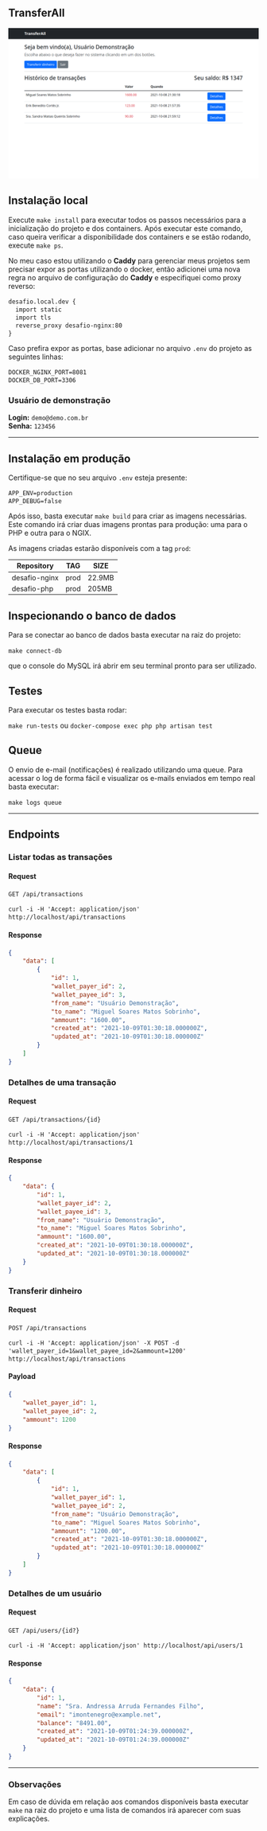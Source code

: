 ## TransferAll

![Alt text](screenshot1.png "Dashboard")

## Instalação local ##

Execute `make install` para executar todos os passos necessários para a inicialização do projeto e dos containers. Após executar este comando, caso queira verificar a disponibilidade dos containers e se estão rodando, execute `make ps`.

No meu caso estou utilizando o **Caddy** para gerenciar meus projetos sem precisar expor as portas utilizando o docker, então adicionei uma nova regra no arquivo de configuração do **Caddy** e especifiquei como proxy reverso:

```
desafio.local.dev {
  import static
  import tls
  reverse_proxy desafio-nginx:80
}
```

Caso prefira expor as portas, base adicionar no arquivo `.env` do projeto as seguintes linhas:

```
DOCKER_NGINX_PORT=8081
DOCKER_DB_PORT=3306
```

### Usuário de demonstração ###

**Login:** `demo@demo.com.br`\
**Senha:** `123456`

---

## Instalação em produção ##

Certifique-se que no seu arquivo `.env` esteja presente:

```
APP_ENV=production
APP_DEBUG=false
```

Após isso, basta executar `make build` para criar as imagens necessárias. Este comando irá criar duas imagens prontas para produção: uma para o PHP e outra para o NGIX.

As imagens criadas estarão disponíveis com a tag `prod`:

| Repository  | TAG | SIZE |
| ------------- | ------------- | ------------- |
| desafio-nginx  | prod  | 22.9MB
| desafio-php  | prod  | 205MB

## Inspecionando o banco de dados ##

Para se conectar ao banco de dados basta executar na raiz do projeto:

```make connect-db```

que o console do MySQL irá abrir em seu terminal pronto para ser utilizado.

## Testes ##

Para executar os testes basta rodar:

```make run-tests``` ou `docker-compose exec php php artisan test`

## Queue ##

O envio de e-mail (notificações) é realizado utilizando uma queue. Para acessar o log de forma fácil e visualizar os e-mails enviados em tempo real basta executar:

```make logs queue```



------

## Endpoints

### Listar todas as transações

#### Request

`GET /api/transactions`

    curl -i -H 'Accept: application/json' http://localhost/api/transactions

#### Response

```json
{
    "data": [
        {
            "id": 1,
            "wallet_payer_id": 2,
            "wallet_payee_id": 3,
            "from_name": "Usuário Demonstração",
            "to_name": "Miguel Soares Matos Sobrinho",
            "ammount": "1600.00",
            "created_at": "2021-10-09T01:30:18.000000Z",
            "updated_at": "2021-10-09T01:30:18.000000Z"
        }
    ]
}
```

### Detalhes de uma transação

#### Request

`GET /api/transactions/{id}`

    curl -i -H 'Accept: application/json' http://localhost/api/transactions/1

#### Response

```json
{
    "data": {
        "id": 1,
        "wallet_payer_id": 2,
        "wallet_payee_id": 3,
        "from_name": "Usuário Demonstração",
        "to_name": "Miguel Soares Matos Sobrinho",
        "ammount": "1600.00",
        "created_at": "2021-10-09T01:30:18.000000Z",
        "updated_at": "2021-10-09T01:30:18.000000Z"
    }
}
```

### Transferir dinheiro

#### Request

`POST /api/transactions`

    curl -i -H 'Accept: application/json' -X POST -d 'wallet_payer_id=1&wallet_payee_id=2&ammount=1200' http://localhost/api/transactions

#### Payload

```json
{
    "wallet_payer_id": 1,
    "wallet_payee_id": 2,
    "ammount": 1200
}
```

#### Response

```json
{
    "data": [
        {
            "id": 1,
            "wallet_payer_id": 1,
            "wallet_payee_id": 2,
            "from_name": "Usuário Demonstração",
            "to_name": "Miguel Soares Matos Sobrinho",
            "ammount": "1200.00",
            "created_at": "2021-10-09T01:30:18.000000Z",
            "updated_at": "2021-10-09T01:30:18.000000Z"
        }
    ]
}
```

### Detalhes de um usuário

#### Request

`GET /api/users/{id?}`

    curl -i -H 'Accept: application/json' http://localhost/api/users/1

#### Response

```json
{
    "data": {
        "id": 1,
        "name": "Sra. Andressa Arruda Fernandes Filho",
        "email": "imontenegro@example.net",
        "balance": "8491.00",
        "created_at": "2021-10-09T01:24:39.000000Z",
        "updated_at": "2021-10-09T01:24:39.000000Z"
    }
}
```

---

### Observações ###

Em caso de dúvida em relação aos comandos disponíveis basta executar `make` na raiz do projeto e uma lista de comandos irá aparecer com suas explicações.
